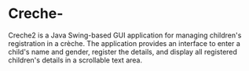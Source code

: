 # Creche-
Creche2 is a Java Swing-based GUI application for managing children's registration in a crèche. The application provides an interface to enter a child's name and gender, register the details, and display all registered children's details in a scrollable text area.
